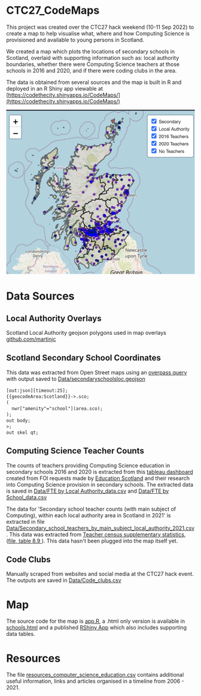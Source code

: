 # CTC27_CodeMaps

This project was created over the CTC27 hack weekend (10-11 Sep 2022) to create a map to help visualise what, where and how Computing Science is provisioned and available to young persons in Scotland. 

We created a map which plots the locations of secondary schools in Scotland, overlaid with supporting information such as: local authority boundaries, whether there were Computing Science teachers at those schools in 2016 and 2020, and if there were coding clubs in the area.

The data is obtained from several sources and the map is built in R and deployed in an R Shiny app viewable at [https://codethecity.shinyapps.io/CodeMaps/](https://codethecity.shinyapps.io/CodeMaps/)

![a map of scottish secondary schools](resources/map_screenshot.png)

# Data Sources

## Local Authority Overlays
Scotland Local Authority geojson polygons used in map overlays [github.com/martinjc](https://github.com/martinjc/UK-GeoJSON/blob/master/json/administrative/sco/lad.json)

## Scotland Secondary School Coordinates
This data was extracted from Open Street maps using an [overpass query](https://overpass-turbo.eu/s/1lNy) with output saved to [Data/secondaryschoolsloc.geojson](Data/secondaryschoolsloc.geojson)
```
[out:json][timeout:25];
{{geocodeArea:Scotland}}->.sco;
(
  nwr["amenity"="school"](area.sco);
);
out body;
>;
out skel qt;
```

## Computing Science Teacher Counts
The counts of teachers providing Computing Science education in secondary schools 2016 and 2020 is extracted from this [tableau dashboard](https://public.tableau.com/app/profile/kiranjoza/viz/CS-Teachers-FOI-Responses-2016-2020/FTEbyLocalAuthority) created from FOI requests made by [Education Scotland](https://education.gov.scot/media/odbi3bw4/computing-science-in-local-authority-secondary-schools-jan-22.pdf) and their research into Computing Science provision in secondary schools.
The extracted data is saved in [Data/FTE by Local Authority_data.csv](Data/FTE%20by%20Local%20Authority_data.csv) and [Data/FTE by School_data.csv](Data/FTE%20by%20School_data.csv)

The data for 'Secondary school teacher counts (with main subject of Computing), within each local authority area in Scotland in 2021' is extracted in file [Data/Secondary_school_teachers_by_main_subject_local_authority_2021.csv](Data/Secondary_school_teachers_by_main_subject_local_authority_2021). This data was extracted from [Teacher census supplementary statistics](https://www.gov.scot/publications/teacher-census-supplementary-statistics/), ([file, table 8.9 ](https://www.gov.scot/binaries/content/documents/govscot/publications/statistics/2019/07/teacher-census-supplementary-data/documents/teacher-census-supplementary-statistics-2021/teacher-census-supplementary-statistics-2021/govscot%3Adocument/Teacher%2BCensus%2BSupplementary%2BStatistics%2B2021.xlsx)). This data hasn't been plugged into the map itself yet.

## Code Clubs
Manually scraped from websites and social media at the CTC27 hack event. The outputs are saved in [Data/Code_clubs.csv](Data/Code_clubs.csv)

# Map

The source code for the map is [app.R](app.R), a .html only version is available in [schools.html](schools.html) and a published [RShiny App](https://codethecity.shinyapps.io/CodeMaps/) which also includes supporting data tables.

# Resources

The file [resources_computer_science_education.csv](resources/resources_computer_science_education.csv) contains additional useful information, links and articles organised in a timeline from 2006 - 2021.